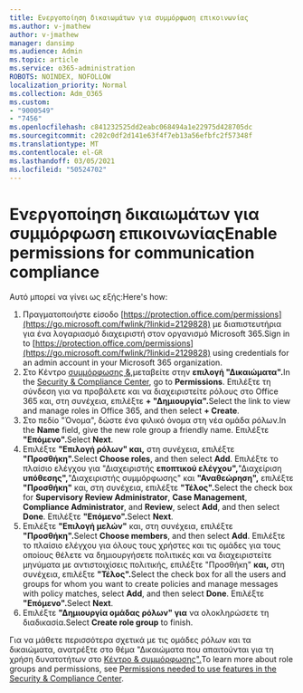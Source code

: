 ```yaml
---
title: Ενεργοποίηση δικαιωμάτων για συμμόρφωση επικοινωνίας
ms.author: v-jmathew
author: v-jmathew
manager: dansimp
ms.audience: Admin
ms.topic: article
ms.service: o365-administration
ROBOTS: NOINDEX, NOFOLLOW
localization_priority: Normal
ms.collection: Adm_O365
ms.custom:
- "9000549"
- "7456"
ms.openlocfilehash: c841232525dd2eabc068494a1e22975d428705dc
ms.sourcegitcommit: c202c0df2d141e63f4f7eb13a56efbfc2f57348f
ms.translationtype: MT
ms.contentlocale: el-GR
ms.lasthandoff: 03/05/2021
ms.locfileid: "50524702"
---
```

# <a name="enable-permissions-for-communication-compliance"></a><span data-ttu-id="c61f0-102">Ενεργοποίηση δικαιωμάτων για συμμόρφωση επικοινωνίας</span><span class="sxs-lookup"><span data-stu-id="c61f0-102">Enable permissions for communication compliance</span></span>

<span data-ttu-id="c61f0-103">Αυτό μπορεί να γίνει ως εξής:</span><span class="sxs-lookup"><span data-stu-id="c61f0-103">Here's how:</span></span>

1. <span data-ttu-id="c61f0-104">Πραγματοποιήστε είσοδο [https://protection.office.com/permissions](https://go.microsoft.com/fwlink/?linkid=2129828) με διαπιστευτήρια για ένα λογαριασμό διαχειριστή στον οργανισμό Microsoft 365.</span><span class="sxs-lookup"><span data-stu-id="c61f0-104">Sign in to [https://protection.office.com/permissions](https://go.microsoft.com/fwlink/?linkid=2129828) using credentials for an admin account in your Microsoft 365 organization.</span></span>
2. <span data-ttu-id="c61f0-105">Στο Κέντρο [συμμόρφωσης &,](https://go.microsoft.com/fwlink/?linkid=2101341)μεταβείτε στην **επιλογή "Δικαιώματα".**</span><span class="sxs-lookup"><span data-stu-id="c61f0-105">In the [Security & Compliance Center](https://go.microsoft.com/fwlink/?linkid=2101341), go to **Permissions**.</span></span> <span data-ttu-id="c61f0-106">Επιλέξτε τη σύνδεση για να προβάλετε και να διαχειριστείτε ρόλους στο Office 365 και, στη συνέχεια, επιλέξτε **\+ "Δημιουργία".**</span><span class="sxs-lookup"><span data-stu-id="c61f0-106">Select the link to view and manage roles in Office 365, and then select **\+ Create**.</span></span>
3. <span data-ttu-id="c61f0-107">Στο  πεδίο "Όνομα", δώστε ένα φιλικό όνομα στη νέα ομάδα ρόλων.</span><span class="sxs-lookup"><span data-stu-id="c61f0-107">In the **Name** field, give the new role group a friendly name.</span></span> <span data-ttu-id="c61f0-108">Επιλέξτε **"Επόμενο".**</span><span class="sxs-lookup"><span data-stu-id="c61f0-108">Select **Next**.</span></span>
4. <span data-ttu-id="c61f0-109">Επιλέξτε **"Επιλογή ρόλων" και,** στη συνέχεια, επιλέξτε **"Προσθήκη".**</span><span class="sxs-lookup"><span data-stu-id="c61f0-109">Select **Choose roles**, and then select **Add**.</span></span> <span data-ttu-id="c61f0-110">Επιλέξτε το πλαίσιο ελέγχου για "Διαχειριστής  **εποπτικού ελέγχου",**"Διαχείριση **υπόθεσης",**"Διαχειριστής συμμόρφωσης" και **"Αναθεώρηση",** επιλέξτε **"Προσθήκη"** και, στη συνέχεια, επιλέξτε **"Τέλος".**</span><span class="sxs-lookup"><span data-stu-id="c61f0-110">Select the check box for **Supervisory Review Administrator**, **Case Management**, **Compliance Administrator**, and **Review**, select **Add**, and then select **Done**.</span></span> <span data-ttu-id="c61f0-111">Επιλέξτε **"Επόμενο".**</span><span class="sxs-lookup"><span data-stu-id="c61f0-111">Select **Next**.</span></span>
5. <span data-ttu-id="c61f0-112">Επιλέξτε **"Επιλογή μελών"** και, στη συνέχεια, επιλέξτε **"Προσθήκη".**</span><span class="sxs-lookup"><span data-stu-id="c61f0-112">Select **Choose members**, and then select **Add**.</span></span> <span data-ttu-id="c61f0-113">Επιλέξτε το πλαίσιο ελέγχου για όλους τους χρήστες και τις ομάδες για τους οποίους θέλετε να δημιουργήσετε πολιτικές και να διαχειριστείτε μηνύματα με αντιστοιχίσεις πολιτικής, επιλέξτε "Προσθήκη" **και,** στη συνέχεια, επιλέξτε **"Τέλος".**</span><span class="sxs-lookup"><span data-stu-id="c61f0-113">Select the check box for all the users and groups for whom you want to create policies and manage messages with policy matches, select **Add**, and then select **Done**.</span></span> <span data-ttu-id="c61f0-114">Επιλέξτε **"Επόμενο".**</span><span class="sxs-lookup"><span data-stu-id="c61f0-114">Select **Next**.</span></span>
6. <span data-ttu-id="c61f0-115">Επιλέξτε **"Δημιουργία ομάδας ρόλων" για** να ολοκληρώσετε τη διαδικασία.</span><span class="sxs-lookup"><span data-stu-id="c61f0-115">Select **Create role group** to finish.</span></span>

<span data-ttu-id="c61f0-116">Για να μάθετε περισσότερα σχετικά με τις ομάδες ρόλων και τα δικαιώματα, ανατρέξτε στο θέμα "Δικαιώματα που απαιτούνται για τη χρήση δυνατοτήτων στο [Κέντρο & συμμόρφωσης".](https://go.microsoft.com/fwlink/?linkid=2114184)</span><span class="sxs-lookup"><span data-stu-id="c61f0-116">To learn more about role groups and permissions, see [Permissions needed to use features in the Security & Compliance Center](https://go.microsoft.com/fwlink/?linkid=2114184).</span></span>

